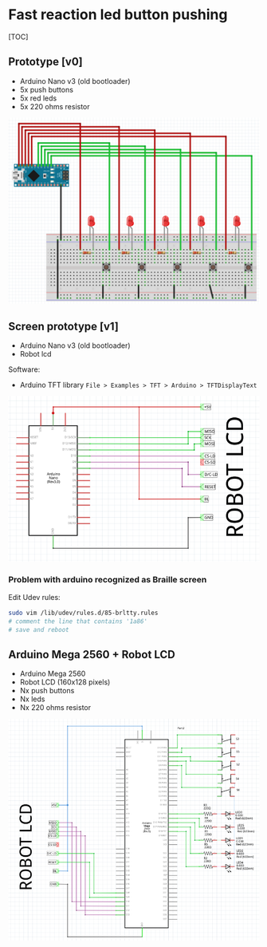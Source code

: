 # Fast reaction led button pushing

[TOC]

## Prototype [v0]

* Arduino Nano v3 (old bootloader)
* 5x push buttons
* 5x red leds
* 5x 220 ohms resistor

![v0 schematic](v0.png)

## Screen prototype [v1]

* Arduino Nano v3 (old bootloader)
* Robot lcd

Software:

* Arduino TFT library `File > Examples > TFT > Arduino > TFTDisplayText`

![v1 schematic](v1.png)

### Problem with arduino recognized as Braille screen

Edit Udev rules:

```bash
sudo vim /lib/udev/rules.d/85-brltty.rules
# comment the line that contains '1a86'
# save and reboot
```

## Arduino Mega 2560 + Robot LCD

* Arduino Mega 2560
* Robot LCD (160x128 pixels)
* Nx push buttons
* Nx leds
* Nx 220 ohms resistor

![v2 schematic](v2.png)
